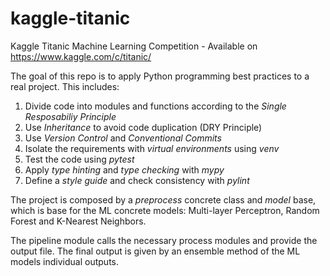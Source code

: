 # kaggle-titanic
Kaggle Titanic Machine Learning Competition - Available on https://www.kaggle.com/c/titanic/

The goal of this repo is to apply Python programming best practices to a real project. This includes:

1. Divide code into modules and functions according to the *Single Resposabiliy Principle*
2. Use *Inheritance* to avoid code duplication (DRY Principle)
3. Use *Version Control* and *Conventional Commits*
4. Isolate the requirements with *virtual environments* using *venv*
5. Test the code using *pytest*
6. Apply *type hinting* and *type checking* with *mypy*
7. Define a *style guide* and check consistency with *pylint*

The project is composed by a *preprocess* concrete class and *model* base, which is base for the ML concrete models: Multi-layer Perceptron, Random Forest and K-Nearest Neighbors.

The pipeline module calls the necessary process modules and provide the output file. The final output is given by an ensemble method of the ML models individual outputs.
